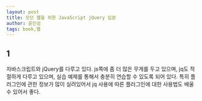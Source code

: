 ```yaml
---
layout: post
title: 모던 웹을 위한 JavaScript jQuery 입문
author: 윤인성
tags: book,웹
---
```


## 1
자바스크립트와 jQuery를 다루고 있다. js쪽에 좀 더 많은 무게를 두고 있으며, jq도 적절하게 다루고 있으며, 실습 예제를 통해서 충분히 연습할 수 있도록 되어 있다. 특히 플러그인에 관한 정보가 많이 실려있어서 jq 사용에 따른 플러그인에 대한 사용법도 배울 수 있어서 좋다.